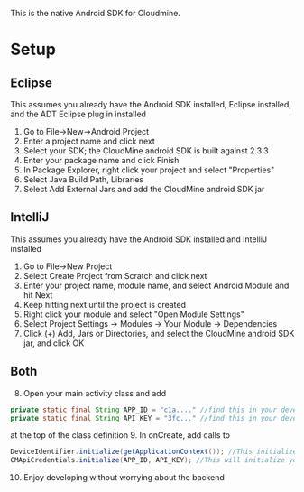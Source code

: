 This is the native Android SDK for Cloudmine. 

Setup
====

Eclipse
----

This assumes you already have the Android SDK installed, Eclipse installed, and the ADT Eclipse plug in installed

1. Go to File->New->Android Project
2. Enter a project name and click next
3. Select your SDK; the CloudMine android SDK is built against 2.3.3
4. Enter your package name and click Finish
5. In Package Explorer, right click your project and select "Properties"
6. Select Java Build Path, Libraries
7. Select Add External Jars and add the CloudMine android SDK jar

IntelliJ
----

This assumes you already have the Android SDK installed and IntelliJ installed

1. Go to File->New Project
2. Select Create Project from Scratch and click next
3. Enter your project name, module name, and select Android Module and hit Next
4. Keep hitting next until the project is created
5. Right click your module and select "Open Module Settings"
6. Select Project Settings -> Modules -> Your Module -> Dependencies
7. Click (+) Add, Jars or Directories, and select the CloudMine android SDK jar, and click OK

Both
----

8. Open your main activity class and add
```java
private static final String APP_ID = "c1a...." //find this in your developer console
private static final String API_KEY = "3fc..." //find this in your developer console
```
at the top of the class definition
9. In onCreate, add calls to
```java        
DeviceIdentifier.initialize(getApplicationContext()); //This initializes the unique ID that will be sent with each request to identify this user
CMApiCredentials.initialize(APP_ID, API_KEY); //This will initialize your credentials
```
10. Enjoy developing without worrying about the backend
